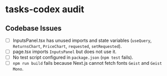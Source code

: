 # tasks-codex audit

## Codebase Issues
- [ ] InputsPanel.tsx has unused imports and state variables (`useQuery`, `ReturnsChart`, `PriceChart`, `requested`, `setRequested`).
- [ ] page.tsx imports `InputsPanel` but does not use it.
- [ ] No test script configured in `package.json` (`npm test` fails).
- [ ] `npm run build` fails because Next.js cannot fetch fonts `Geist` and `Geist Mono`.
